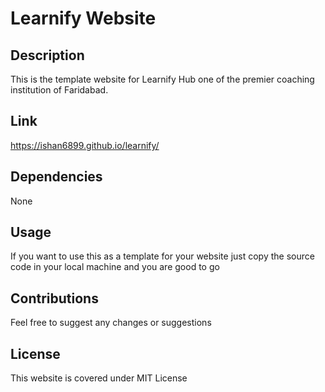 # Learnify Website

## Description

This is the template website for Learnify Hub one of the premier coaching institution of Faridabad.

## Link

https://ishan6899.github.io/learnify/

## Dependencies

None

## Usage

If you want to use this as a template for your website just copy the source code in your local machine and you are good to go

## Contributions

Feel free to suggest any changes or suggestions

## License

This website is covered under MIT License
